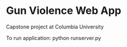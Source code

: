 # Gun Violence Web App
Capstone project at Columbia University


To run application: python runserver.py